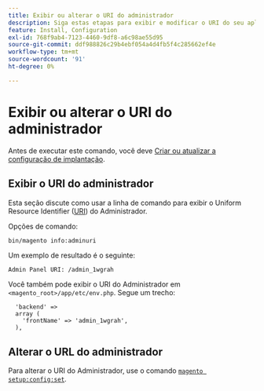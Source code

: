 ```yaml
---
title: Exibir ou alterar o URI do administrador
description: Siga estas etapas para exibir e modificar o URI do seu aplicativo de Administração do Adobe Commerce.
feature: Install, Configuration
exl-id: 768f9ab4-7123-4460-9df8-a6c98ae55d95
source-git-commit: ddf988826c29b4ebf054a4d4fb5f4c285662ef4e
workflow-type: tm+mt
source-wordcount: '91'
ht-degree: 0%

---
```


# Exibir ou alterar o URI do administrador

Antes de executar este comando, você deve [Criar ou atualizar a configuração de implantação](deployment.md).

## Exibir o URI do administrador

Esta seção discute como usar a linha de comando para exibir o Uniform Resource Identifier ([URI](https://www.w3.org/Protocols/rfc2616/rfc2616-sec3.html#sec3.2)) do Administrador.

Opções de comando:

```bash
bin/magento info:adminuri
```

Um exemplo de resultado é o seguinte:

```terminal
Admin Panel URI: /admin_1wgrah
```

Você também pode exibir o URI do Administrador em `<magento_root>/app/etc/env.php`. Segue um trecho:

```php?start_inline=1
  'backend' =>
  array (
    'frontName' => 'admin_1wgrah',
  ),
```

## Alterar o URL do administrador

Para alterar o URI do Administrador, use o comando [`magento setup:config:set`](deployment.md).
